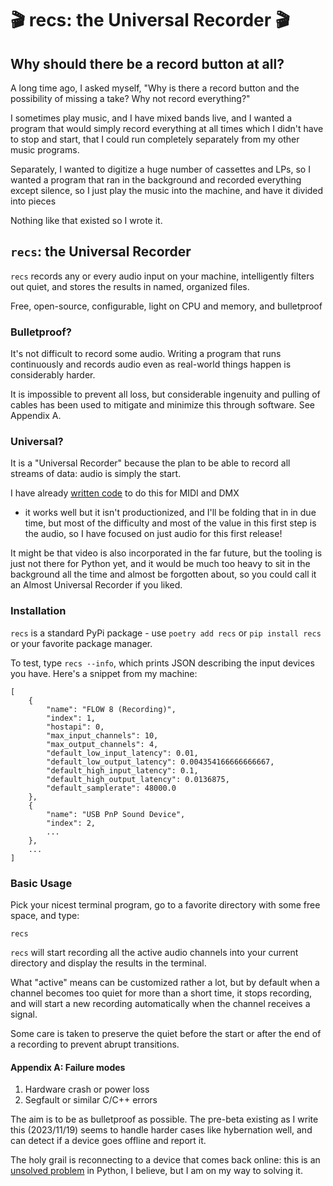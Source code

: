 #  🎬 recs: the Universal Recorder 🎬

## Why should there be a record button at all?

A long time ago, I asked myself, "Why is there a record button and the possibility
of missing a take? Why not record everything?"

I sometimes play music, and I have mixed bands live, and I wanted a program that would
simply record everything at all times which I didn't have to stop and start, that I
could run completely separately from my other music programs.

Separately, I wanted to digitize a huge number of cassettes and LPs, so I wanted
a program that ran in the background and recorded everything except silence, so I just
play the music into the machine, and have it divided into pieces

Nothing like that existed so I wrote it.

## `recs`:  the Universal Recorder

`recs` records any or every audio input on your machine, intelligently filters
out quiet, and stores the results in named, organized files.

Free, open-source, configurable, light on CPU and memory, and bulletproof

### Bulletproof?

It's not difficult to record some audio. Writing a program that runs continuously and
records audio even as real-world things happen is considerably harder.

It is impossible to prevent all loss, but considerable ingenuity and pulling of cables
has been used to mitigate and minimize this through software.  See Appendix A.

### Universal?

It is a "Universal Recorder" because the plan to be able to record all streams of data:
audio is simply the start.

I have already [written code](https://github.com/rec/litoid) to do this for MIDI and DMX
- it works well but it isn't productionized, and I'll be folding that in in due time,
but most of the difficulty and most of the value in this first step is the audio, so I
have focused on just audio for this first release!

It might be that video is also incorporated in the far future, but the tooling is just
not there for Python yet, and it would be much too heavy to sit in the background all
the time and almost be forgotten about, so you could call it an Almost Universal
Recorder if you liked.

### Installation

`recs` is a standard PyPi package - use `poetry add recs` or `pip install recs` or your
favorite package manager.

To test, type `recs --info`, which prints JSON describing the input devices
you have. Here's a snippet from my machine:

```
[
    {
        "name": "FLOW 8 (Recording)",
        "index": 1,
        "hostapi": 0,
        "max_input_channels": 10,
        "max_output_channels": 4,
        "default_low_input_latency": 0.01,
        "default_low_output_latency": 0.004354166666666667,
        "default_high_input_latency": 0.1,
        "default_high_output_latency": 0.0136875,
        "default_samplerate": 48000.0
    },
    {
        "name": "USB PnP Sound Device",
        "index": 2,
        ...
    },
    ...
]
```

### Basic Usage

Pick your nicest terminal program, go to a favorite directory with some free space, and
type:

```
recs
```

`recs` will start recording all the active audio channels into your current directory
and display the results in the terminal.

What "active" means can be customized rather a lot, but by default when a channel becomes
too quiet for more than a short time, it stops recording, and will start a new recording
automatically when the channel receives a signal.

Some care is taken to preserve the quiet before the start or after the end of a
recording to prevent abrupt transitions.


#### Appendix A: Failure modes

1. Hardware crash or power loss
2. Segfault or similar C/C++ errors


The aim is to be as bulletproof as possible. The pre-beta existing as I write this
(2023/11/19) seems to handle harder cases like hybernation well, and can
detect if a  device goes offline and report it.

The holy grail is reconnecting to a device that comes back online: this is an
[unsolved problem](https://github.com/spatialaudio/python-sounddevice/issues/382)
in Python, I believe, but I am on my way to solving it.
